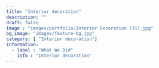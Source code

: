```yaml
---
title: "Interior decoration"
description: ""
draft: false
image : "images/portfolio/Interior Decoration (31).jpg"
bg_image: "images/feature-bg.jpg"
category: [ "Interior decoration"]
information:
  - label : "What We Did"
    info : "Interior decoration"
---
```



